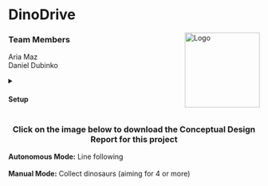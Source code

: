 # DinoDrive

<a href="https://code.engineering.queensu.ca/mren303_w2024/section003_group10_dinodrive/-/blob/main/README.md">
    <img src="/uploads/6b2fd961fc45459479258712153a4bbe/DinoDriveLogoFinal.png" align="right" width="150" alt="Logo">
</a>

</a>

<h3 align="left">Team Members</h3>
Aria Maz <br>
Daniel Dubinko
<p><p>
<!-- <br> -->

<details>

<summary><h4>Setup</h4></summary>
To use this model, it is recommended to run the following command in your terminal based on your respective opperating system below to create a virtual environment and download the required package managerss, interpreters, and libraries.


#### MacOS

```html
<p>/bin/bash -c "$(curl -fsSL https://raw.githubusercontent.com/Homebrew/install/HEAD/install.sh)" && brew install python3 arduino && mkdir DinoDriveProject && cd DinoDriveProject && python3 -m venv DinoDriveEnv && source DinoDriveEnv/bin/activate && pip install opencv-python pyserial</p>
```

#### Windows

```html
<p>mkdir DinoDriveProject; cd DinoDriveProject; python -m venv DinoDriveEnv; .\DinoDriveEnv\Scripts\Activate; pip install opencv-python pyserial; choco install arduino</p>
```

#### Linux

```html
<p>sudo apt update && sudo apt install python3-venv python3-pip arduino && mkdir DinoDriveProject && cd DinoDriveProject && python3 -m venv DinoDriveEnv && source DinoDriveEnv/bin/activate && pip install opencv-python pyserial</p>
```
  </details>

<h3 align="center">Click on the image below to download the Conceptual Design Report for this project</h3>
<!-- <div align="center">
    <a href="...">
        <img src="..." width="50%" alt="PDF Preview">
    </a> -->
<strong>Autonomous Mode:</strong> Line following <br> <br>
<strong>Manual Mode:</strong> Collect dinosaurs (aiming for  4 or more) <br>
</div>

